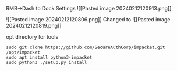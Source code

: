 RMB->Dash to Dock Settings
![[Pasted image 20240212120913.png]]

![[Pasted image 20240212120806.png]]
Changed to
![[Pasted image 20240212120819.png]]

opt directory for tools
```
sudo git clone https://github.com/SecureAuthCorp/impacket.git /opt/impacket
sudo apt install python3-impacket
sudo python3 ./setup.py install
```

	